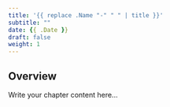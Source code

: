 ```yaml
---
title: '{{ replace .Name "-" " " | title }}'
subtitle: ""
date: {{ .Date }}
draft: false
weight: 1
---
```


## Overview

Write your chapter content here...